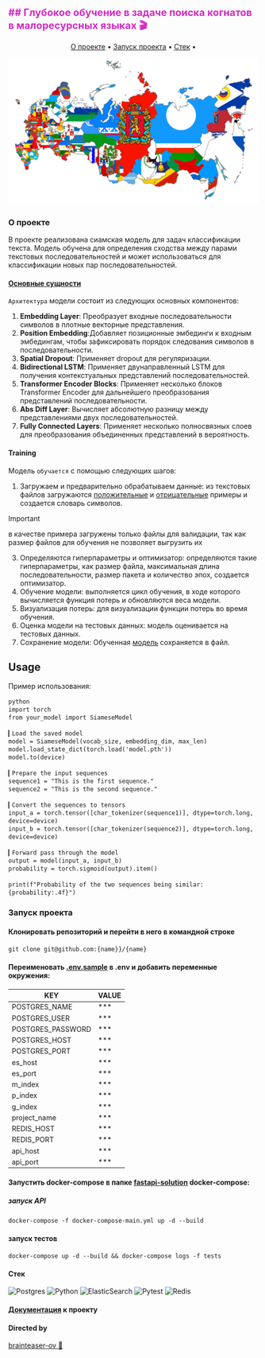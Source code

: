 <span style="color:#d429c3;font-weight:700;font-size:20px">
## Глубокое обучение в задаче поиска когнатов в малоресурсных языках 🎬
</span><br> 

<p align="center">
  <a href="#о-проекте">О проекте</a> •
  <a href="#запуск-проекта">Запуск проекта</a> •
  <a href="#стек">Стек</a> •

<p align="center">
  <img src="/Flag-maps_of_the_subjects_of_Russia.png" alt="Siamese Text Classification
" width="738">
</p>


### О проекте 
В проекте реализована сиамская модель для задач классификации текста. Модель обучена для определения сходства между парами текстовых последовательностей и может использоваться для классификации новых пар последовательностей.

#### [Основные сущности](https://github.com/brainteaser-ov/diplom/blob/main/torch_cognates.ipynb)

`Архитектура` модели состоит из следующих основных компонентов:
1. **Embedding Layer**: Преобразует входные последовательности символов в плотные векторные представления.
2. **Position Embedding**:Добавляет позиционные эмбединги к входным эмбедингам, чтобы зафиксировать порядок следования символов в последовательности.
3. **Spatial Dropout**: Применяет dropout для регуляризации.
4. **Bidirectional LSTM**: Применяет двунаправленный LSTM для получения контекстуальных представлений последовательностей.
5. **Transformer Encoder Blocks**: Применяет несколько блоков Transformer Encoder для дальнейшего преобразования представлений последовательности.
6. **Abs Diff Layer**: Вычисляет абсолютную разницу между представлениями двух последовательностей.
7. **Fully Connected Layers**: Применяет несколько полносвязных слоев для преобразования объединенных представлений в вероятность.

#### Training

Модель `обучается` с помощью следующих шагов:

1. Загружаем и предварительно обрабатываем данные: из текстовых файлов загружаются [положительные](https://github.com/brainteaser-ov/diplom/blob/main/positive_test.txt) и [отрицательные](https://github.com/brainteaser-ov/diplom/blob/main/negative_test.txt) примеры и создается словарь символов.
   
> [!IMPORTANT]
> в качестве примера загружены только файлы для валидации, так как размер файлов для обучения не позволяет выгрузить их

3. Определяются гиперпараметры и оптимизатор: определяются такие гиперпараметры, как размер файла, максимальная длина последовательности, размер пакета и количество эпох, создается оптимизатор.
4. Обучение модели: выполняется цикл обучения, в ходе которого вычисляется функция потерь и обновляются веса модели.
5. Визуализация потерь: для визуализации функции потерь во время обучения.
6. Оценка модели на тестовых данных: модель оценивается на тестовых данных.
7. Сохранение модели: Обученная [модель](https://github.com/brainteaser-ov/diplom/blob/main/model.pth) сохраняется в файл.

## Usage

Пример использования: 
```
python
import torch
from your_model import SiameseModel

▎Load the saved model
model = SiameseModel(vocab_size, embedding_dim, max_len)
model.load_state_dict(torch.load('model.pth'))
model.to(device)

▎Prepare the input sequences
sequence1 = "This is the first sequence."
sequence2 = "This is the second sequence."

▎Convert the sequences to tensors
input_a = torch.tensor([char_tokenizer(sequence1)], dtype=torch.long, device=device)
input_b = torch.tensor([char_tokenizer(sequence2)], dtype=torch.long, device=device)

▎Forward pass through the model
output = model(input_a, input_b)
probability = torch.sigmoid(output).item()

print(f"Probability of the two sequences being similar: {probability:.4f}")

```

### Запуск проекта

#### Клонировать репозиторий и перейти в него в командной строке
```
git clone git@github.com:{name}}/{name}
```
#### Переименовать [.env.sample](https://github.com/amanita-bad/Async_API_sprint_2/blob/main/.env_sample) в .env и добавить переменные окружения:

| KEY               | VALUE |
|-------------------|-------|
| POSTGRES_NAME     | ***   |
| POSTGRES_USER     | ***   |
| POSTGRES_PASSWORD | ***   |
| POSTGRES_HOST     | ***   |
| POSTGRES_PORT     | ***   |
| es_host           | ***   |
| es_port           | ***   |
| m_index           | ***   |
| p_index           | ***   |
| g_index           | ***   |
| project_name      | ***   |
| REDIS_HOST        | ***   |
| REDIS_PORT        | ***   |
| api_host          | ***   |
| api_port          | ***   |

#### Запустить docker-compose в папке [fastapi-solution](https://github.com/amanita-bad/Async_API_sprint_2/tree/main/fastapi-solution) docker-compose:

##### запуск API
```
docker-compose -f docker-compose-main.yml up -d --build 

```
#### запуск тестов
```
docker-compose up -d --build && docker-compose logs -f tests 
```

#### Стек
![Postgres](https://img.shields.io/badge/postgres-%23316192.svg?style=for-the-badge&logo=postgresql&logoColor=white) 
![Python](https://img.shields.io/badge/python-3670A0?style=for-the-badge&logo=python&logoColor=ffdd54) 
![ElasticSearch](https://img.shields.io/badge/-ElasticSearch-005571?style=for-the-badge&logo=elasticsearch)
![Pytest](https://img.shields.io/badge/pytest-%23316192.svg?style=for-the-badge&logo=pytest&logoColor=green) 
![Redis](https://img.shields.io/badge/redis-%23316192.svg?style=for-the-badge&logo=redis&logoColor=violet) 
#### [Документация](http://localhost:8000/api/openapi) к проекту

#### Directed by 


[brainteaser-ov 💛](https://github.com/brainteaser-ov)  
